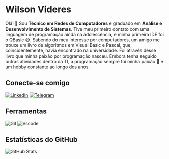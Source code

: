 # Wilson Videres
Olá! 👋 Sou **Técnico em Redes de Computadores** e graduado em **Análise e Desenvolvimento de Sistemas**. Tive meu primeiro contato com uma linguagem de programação ainda na adolescência, e minha primeira IDE foi o QBasic 😅. Sabendo do meu interesse por computadores, um amigo me trouxe um livro de algoritmos em Visual Basic e Pascal, que, coincidentemente, havia encontrado na universidade. Foi através desse livro que minha paixão por programação nasceu. Embora tenha seguido outras atividades dentro da TI, a programação sempre foi minha paixão 💙 e um hobby constante ao longo dos anos.

## Conecte-se comigo

[![LinkedIn](https://img.shields.io/badge/LinkedIn-000?style=for-the-badge&logo=linkedin&logoColor=0077B5)](https://www.linkedin.com/in/wilsonvideres/) 
[![Telegram](https://img.shields.io/badge/Telegram-000?style=for-the-badge&logo=telegram&logoColor=2CA5E0)](https://t.me/wilsonvideres)

## Ferramentas

![Git](https://img.shields.io/badge/GIT-E44C30?style=for-the-badge&logo=git&logoColor=white)
![Vscode](https://img.shields.io/badge/Vscode-007ACC?style=for-the-badge&logo=visual-studio-code&logoColor=white)

## Estatísticas do GitHub

![GitHub Stats](https://github-readme-stats.vercel.app/api?username=wilsonvideres&theme=transparent&bg_color=000&border_color=30A3DC&show_icons=true&icon_color=30A3DC&title_color=30A3DC&text_color=FFF)


